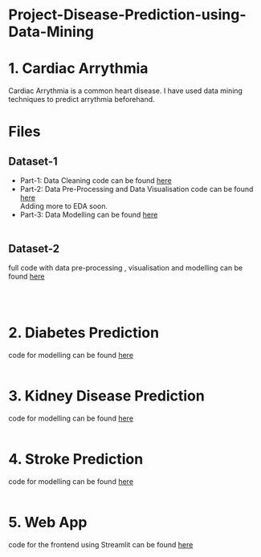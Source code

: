 # Project-Disease-Prediction-using-Data-Mining

# 1. Cardiac Arrythmia<br>
Cardiac Arrythmia is a common heart disease. I have used data mining techniques to predict arrythmia beforehand.
<br>
# Files <br>
## Dataset-1<br>
+ Part-1: Data Cleaning code can be found <a href = "https://github.com/harsh2k1/Multi-Class-Disease-Prediction/blob/main/Final%20Code/Cardiac%20Arrythmia/CardiacArrythmiaPrediction_Part1-DataCleaning.ipynb">here</a><br>
+ Part-2: Data Pre-Processing and Data Visualisation code can be found <a href = "https://github.com/harsh2k1/Multi-Class-Disease-Prediction/blob/main/Final%20Code/Cardiac%20Arrythmia/CardiacArrythmiaPrediction-Part2-DataVisualisation.ipynb">here</a><br>Adding more to EDA soon.<br>
+ Part-3: Data Modelling can be found <a href = "https://github.com/harsh2k1/Multi-Class-Disease-Prediction/blob/main/Final%20Code/Cardiac%20Arrythmia/CardiacArrythmiaPrediction-Part3-Modelling.ipynb">here</a><br><br>

## Dataset-2<br>
full code with data pre-processing , visualisation and modelling can be found <a href = "https://github.com/harsh2k1/Project-Cardiac-Arrythmia-Prediction-using-Data-Mining/blob/main/code/Cardiac-Arrythmia-Prediction_Dataset-2.ipynb">here</a>


<br><br>
# 2. Diabetes Prediction
code for modelling can be found <a href = "https://github.com/harsh2k1/Project-Multiple-Disease-Prediction-Web-App/blob/main/DiabetesPrediction.ipynb">here</a>
<br><br>
# 3. Kidney Disease Prediction
code for modelling can be found <a href = "https://github.com/harsh2k1/Project-Multiple-Disease-Prediction-Web-App/blob/main/kidneyDiseasePrediction.ipynb">here</a>
<br><br>
# 4. Stroke Prediction
code for modelling can be found <a href = 'https://github.com/harsh2k1/Project-Multiple-Disease-Prediction-Web-App/blob/main/Stroke_Prediction.ipynb'>here</a>
<br><br>
# 5. Web App
code for the frontend using Streamlit can be found <a href = 'https://github.com/harsh2k1/Project-Multiple-Disease-Prediction-Web-App/blob/main/app.py'>here</a>
